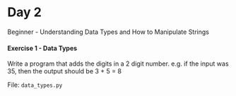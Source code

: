 # Day 2
Beginner - Understanding Data Types and How to Manipulate Strings

#### Exercise 1 - Data Types
Write a program that adds the digits in a 2 digit number. e.g. if the input was 35, then the output should be 3 + 5 = 8

File: `data_types.py`